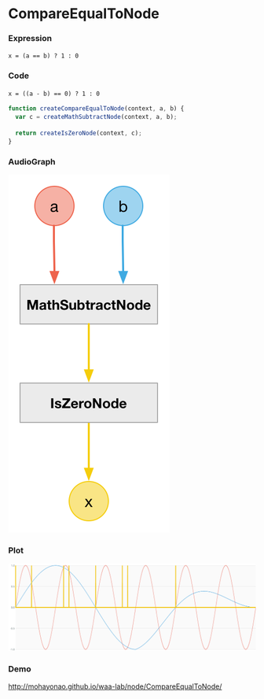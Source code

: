 # CompareEqualToNode

### Expression

`x = (a == b) ? 1 : 0`

### Code

`x = ((a - b) == 0) ? 1 : 0`

```js
function createCompareEqualToNode(context, a, b) {
  var c = createMathSubtractNode(context, a, b);

  return createIsZeroNode(context, c);
}
```

### AudioGraph

![](CompareEqualToNode.png)

### Plot

![](CompareEqualToNodePlot.png)

### Demo

http://mohayonao.github.io/waa-lab/node/CompareEqualToNode/
